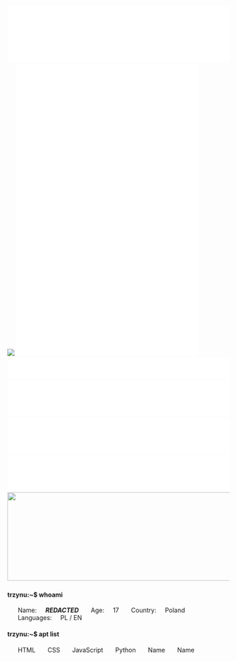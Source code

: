 ![](1.svg)
[![](https://spotify-recently-played-readme.vercel.app/api?user=yeckirv4x7qhwarqoqdqllbyf)](https://open.spotify.com/user/yeckirv4x7qhwarqoqdqllbyf)
[![](2.svg)](https://ko-fi.com/trzynu)
</br>
![](3.svg)
[![](6.svg)](https://github.com/Trzynastek/PixelPage)
[![](4.svg)](https://atlas-azure.vercel.app)
[![](5.svg)](https://key-test.vercel.app)
<img src="https://quotes-github-readme.vercel.app/api?type=horizontal&theme=dark" width="611px" height="200px"/>
#### trzynu:~$ whoami
&nbsp;&nbsp;&nbsp;&nbsp;&nbsp;&nbsp;Name:&nbsp;&nbsp;&nbsp;&nbsp;&nbsp;***REDACTED***
&nbsp;&nbsp;&nbsp;&nbsp;&nbsp;&nbsp;Age:&nbsp;&nbsp;&nbsp;&nbsp;&nbsp;17
&nbsp;&nbsp;&nbsp;&nbsp;&nbsp;&nbsp;Country:&nbsp;&nbsp;&nbsp;&nbsp;&nbsp;Poland
&nbsp;&nbsp;&nbsp;&nbsp;&nbsp;&nbsp;Languages:&nbsp;&nbsp;&nbsp;&nbsp;&nbsp;PL / EN
#### trzynu:~$ apt list
&nbsp;&nbsp;&nbsp;&nbsp;&nbsp;&nbsp;HTML
&nbsp;&nbsp;&nbsp;&nbsp;&nbsp;&nbsp;CSS
&nbsp;&nbsp;&nbsp;&nbsp;&nbsp;&nbsp;JavaScript
&nbsp;&nbsp;&nbsp;&nbsp;&nbsp;&nbsp;Python
&nbsp;&nbsp;&nbsp;&nbsp;&nbsp;&nbsp;Name
&nbsp;&nbsp;&nbsp;&nbsp;&nbsp;&nbsp;Name
